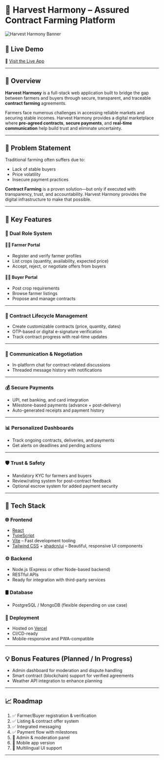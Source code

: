 # 🌾 Harvest Harmony – Assured Contract Farming Platform

![Harvest Harmony Banner](https://harvest-harmony-connect.vercel.app/banner.png) <!-- Optional: Replace with your own banner image -->

## 🚀 Live Demo
🔗 [Visit the Live App](https://harvest-harmony-connect.vercel.app/)

---

## 📌 Overview

**Harvest Harmony** is a full-stack web application built to bridge the gap between farmers and buyers through secure, transparent, and traceable **contract farming** agreements.

Farmers face numerous challenges in accessing reliable markets and securing stable incomes. Harvest Harmony provides a digital marketplace where **pre-agreed contracts**, **secure payments**, and **real-time communication** help build trust and eliminate uncertainty.

---

## 🧩 Problem Statement

Traditional farming often suffers due to:
- Lack of stable buyers
- Price volatility
- Insecure payment practices

**Contract Farming** is a proven solution—but only if executed with transparency, trust, and accountability. Harvest Harmony provides the digital infrastructure to make that possible.

---

## 🎯 Key Features

### 👥 Dual Role System

#### 👨‍🌾 Farmer Portal
- Register and verify farmer profiles
- List crops (quantity, availability, expected price)
- Accept, reject, or negotiate offers from buyers

#### 🧑‍💼 Buyer Portal
- Post crop requirements
- Browse farmer listings
- Propose and manage contracts

---

### 📄 Contract Lifecycle Management
- Create customizable contracts (price, quantity, dates)
- OTP-based or digital e-signature verification
- Track contract progress with real-time updates

---

### 💬 Communication & Negotiation
- In-platform chat for contract-related discussions
- Threaded message history with notifications

---

### 💰 Secure Payments
- UPI, net banking, and card integration
- Milestone-based payments (advance + post-delivery)
- Auto-generated receipts and payment history

---

### 📊 Personalized Dashboards
- Track ongoing contracts, deliveries, and payments
- Get alerts on deadlines and pending actions

---

### 🛡️ Trust & Safety
- Mandatory KYC for farmers and buyers
- Review/rating system for post-contract feedback
- Optional escrow system for added payment security

---

## 🧱 Tech Stack

### 🌐 Frontend
- [React](https://reactjs.org/)
- [TypeScript](https://www.typescriptlang.org/)
- [Vite](https://vitejs.dev/) – Fast development tooling
- [Tailwind CSS](https://tailwindcss.com/) + [shadcn/ui](https://ui.shadcn.com/) – Beautiful, responsive UI components

### ⚙️ Backend
- Node.js (Express or other Node-based backend)
- RESTful APIs
- Ready for integration with third-party services

### 🛢️ Database
- PostgreSQL / MongoDB (flexible depending on use case)

### 🚀 Deployment
- Hosted on [Vercel](https://vercel.com/)
- CI/CD-ready
- Mobile-responsive and PWA-compatible

---

## 💡 Bonus Features (Planned / In Progress)
- Admin dashboard for moderation and dispute handling
- Smart contract (blockchain) support for verified agreements
- Weather API integration to enhance planning

---

## 📈 Roadmap

1. ✅ Farmer/Buyer registration & verification
2. ✅ Listing & contract offer system
3. ✅ Integrated messaging
4. ✅ Payment flow with milestones
5. 🚧 Admin & moderation panel
6. 🚧 Mobile app version
7. 🚧 Multilingual UI support

---

